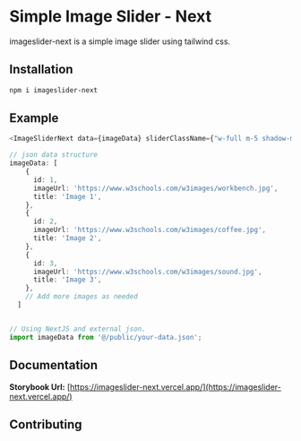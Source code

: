 # Simple Image Slider - Next
 
 imageslider-next is a simple image slider using tailwind css.

## Installation

```zsh
npm i imageslider-next
```

## Example

```ts
<ImageSliderNext data={imageData} sliderClassName={"w-full m-5 shadow-md h-[60vh] rounded-lg"} slideClassName={""} buttonClassName={""} imageHeight={300} imageWidth={500} />

// json data structure
imageData: [
    {
      id: 1,
      imageUrl: 'https://www.w3schools.com/w3images/workbench.jpg',
      title: 'Image 1',
    },
    {
      id: 2,
      imageUrl: 'https://www.w3schools.com/w3images/coffee.jpg',
      title: 'Image 2',
    },
    {
      id: 3,
      imageUrl: 'https://www.w3schools.com/w3images/sound.jpg',
      title: 'Image 3',
    },
    // Add more images as needed
  ]


// Using NextJS and external json.
import imageData from '@/public/your-data.json';

```

## Documentation

**Storybook Url:** [https://imageslider-next.vercel.app/](https://imageslider-next.vercel.app/) 

## Contributing